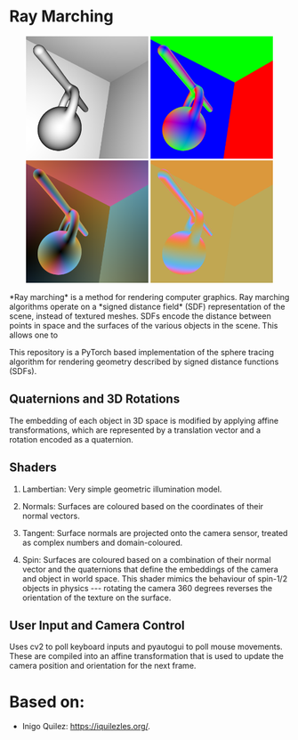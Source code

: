 # Ray Marching
<p align="center">
  <img src="gallery/lambertian.png?raw=true" width="220"> 
  <img src="gallery/normal.png?raw=true" width="220"> 
  <img src="gallery/tangent.png?raw=true" width="220"> 
  <img src="gallery/spin.png?raw=true" width="220">
</p>
*Ray marching* is a method for rendering computer graphics. 
Ray marching algorithms operate on a *signed distance field* (SDF) representation of the scene, instead of textured meshes. SDFs encode the distance between points in space and the surfaces of the various objects in the scene. This allows one to 




This repository is a PyTorch based implementation of the sphere tracing algorithm for rendering geometry described by signed distance functions (SDFs).

## Quaternions and 3D Rotations
The embedding of each object in 3D space is modified by applying affine transformations, which are represented by a translation vector and a rotation encoded as a quaternion.

## Shaders
1. Lambertian: Very simple geometric illumination model.
<!-- ![alt text](https://github.com/kyle-rosa/ray_marching/blob/main/gallery/lambertian.png?raw=true) -->
2. Normals: Surfaces are coloured based on the coordinates of their normal vectors.
<!-- ![alt text](https://github.com/kyle-rosa/ray_marching/blob/main/gallery/normal.png?raw=true) -->
3. Tangent: Surface normals are projected onto the camera sensor, treated as complex numbers and domain-coloured.
<!-- ![alt text](https://github.com/kyle-rosa/ray_marching/blob/main/gallery/tangent.png?raw=true) -->
4. Spin: Surfaces are coloured based on a combination of their normal vector and the quaternions that define the embeddings of the camera and object in world space. This shader mimics the behaviour of spin-1/2 objects in physics --- rotating the camera 360 degrees reverses the orientation of the texture on the surface.
<!-- ![alt text](https://github.com/kyle-rosa/ray_marching/blob/main/gallery/spin.png?raw=true) -->


## User Input and Camera Control
Uses cv2 to poll keyboard inputs and pyautogui to poll mouse movements.
These are compiled into an affine transformation that is used to update the camera position and orientation for the next frame.

# Based on:
- Inigo Quilez: https://iquilezles.org/.